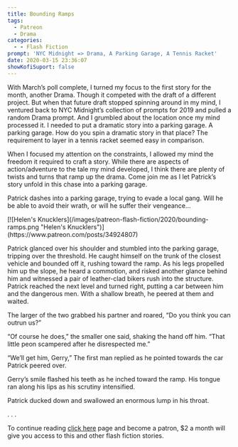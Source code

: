 ```yaml
---
title: Bounding Ramps
tags:
  - Patreon
  - Drama
categories:
  - - Flash Fiction
prompt: 'NYC Midnight => Drama, A Parking Garage, A Tennis Racket'
date: 2020-03-15 23:36:07
showKofiSuport: false
---
```


With March’s poll complete, I turned my focus to the first story for the month, another Drama. Though it competed with the draft of a different project. But when that future draft stopped spinning around in my mind, I ventured back to NYC Midnight’s collection of prompts for 2019 and pulled a random Drama prompt. And I grumbled about the location once my mind processed it. I needed to put a dramatic story into a parking garage.<!-- more --> A parking garage. How do you spin a dramatic story in that place? The requirement to layer in a tennis racket seemed easy in comparison.

When I focused my attention on the constraints, I allowed my mind the freedom it required to craft a story. While there are aspects of action/adventure to the tale my mind developed, I think there are plenty of twists and turns that ramp up the drama. Come join me as I let Patrick’s story unfold in this chase into a parking garage.

Patrick dashes into a parking garage, trying to evade a local gang. Will he be able to avoid their wrath, or will he suffer their vengeance…

<div class="center">[![Helen's Knucklers](/images/patreon-flash-fiction/2020/bounding-ramps.png "Helen's Knucklers")](https://www.patreon.com/posts/34924807)</div>

Patrick glanced over his shoulder and stumbled into the parking garage, tripping over the threshold. He caught himself on the trunk of the closest vehicle and bounded off it, rushing toward the ramp. As his legs propelled him up the slope, he heard a commotion, and risked another glance behind him and witnessed a pair of leather-clad bikers rush into the structure. Patrick reached the next level and turned right, putting a car between him and the dangerous men. With a shallow breath, he peered at them and waited.

The larger of the two grabbed his partner and roared, “Do you think you can outrun us?”

“Of course he does,” the smaller one said, shaking the hand off him. “That little peon scampered after he disrespected me.”

“We’ll get him, Gerry,” The first man replied as he pointed towards the car Patrick peered over.

Gerry’s smile flashed his teeth as he inched toward the ramp. His tongue ran along his lips as his scrutiny intensified.

Patrick ducked down and swallowed an enormous lump in his throat.

<div class="center story-ellipses">
.
.
.
</div>

To continue reading [click here](https://www.patreon.com/posts/34924807) page and become a patron, $2 a month will give you access to this and other flash fiction stories.